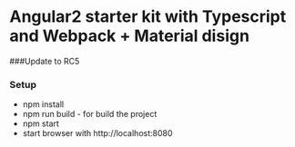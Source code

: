 # Angular2 starter kit with Typescript and Webpack + Material disign

###Update to RC5

### Setup

- npm install 
- npm run build  - for build the project
- npm start  
- start browser with http://localhost:8080  


